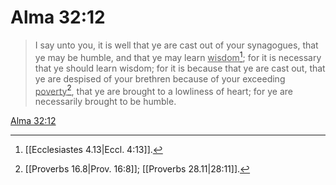 # Alma 32:12

> I say unto you, it is well that ye are cast out of your synagogues, that ye may be humble, and that ye may learn <u>wisdom</u>[^a]; for it is necessary that ye should learn wisdom; for it is because that ye are cast out, that ye are despised of your brethren because of your exceeding <u>poverty</u>[^b], that ye are brought to a lowliness of heart; for ye are necessarily brought to be humble.

[Alma 32:12](https://www.churchofjesuschrist.org/study/scriptures/bofm/alma/32?lang=eng&id=p12#p12)


[^a]: [[Ecclesiastes 4.13|Eccl. 4:13]].  
[^b]: [[Proverbs 16.8|Prov. 16:8]]; [[Proverbs 28.11|28:11]].  

